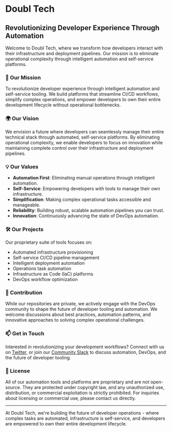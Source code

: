 # Doubl Tech

## Revolutionizing Developer Experience Through Automation

Welcome to Doubl Tech, where we transform how developers interact with their infrastructure and deployment pipelines. Our mission is to eliminate operational complexity through intelligent automation and self-service platforms.

### 🚀 Our Mission
To revolutionize developer experience through intelligent automation and self-service tooling. We build platforms that streamline CI/CD workflows, simplify complex operations, and empower developers to own their entire development lifecycle without operational bottlenecks.

### 🌍 Our Vision
We envision a future where developers can seamlessly manage their entire technical stack through automated, self-service platforms. By eliminating operational complexity, we enable developers to focus on innovation while maintaining complete control over their infrastructure and deployment pipelines.

### 💡 Our Values
- **Automation First**: Eliminating manual operations through intelligent automation.
- **Self-Service**: Empowering developers with tools to manage their own infrastructure.
- **Simplification**: Making complex operational tasks accessible and manageable.
- **Reliability**: Building robust, scalable automation pipelines you can trust.
- **Innovation**: Continuously advancing the state of DevOps automation.

### 🛠 Our Projects
Our proprietary suite of tools focuses on:
- Automated infrastructure provisioning
- Self-service CI/CD pipeline management
- Intelligent deployment automation
- Operations task automation
- Infrastructure as Code (IaC) platforms
- DevOps workflow optimization

### 🤝 Contribution
While our repositories are private, we actively engage with the DevOps community to shape the future of developer tooling and automation. We welcome discussions about best practices, automation patterns, and innovative approaches to solving complex operational challenges.

### 📫 Get in Touch
Interested in revolutionizing your development workflows? Connect with us on [Twitter](https://twitter.com/doubltech), or join our [Community Slack](https://slack.doubl.tech) to discuss automation, DevOps, and the future of developer tooling.

### 📜 License
All of our automation tools and platforms are proprietary and are not open-source. They are protected under copyright law, and any unauthorized use, distribution, or commercial exploitation is strictly prohibited. For inquiries about licensing or commercial use, please contact us directly.

---

At Doubl Tech, we're building the future of developer operations - where complex tasks are automated, infrastructure is self-service, and developers are empowered to own their entire development lifecycle.

